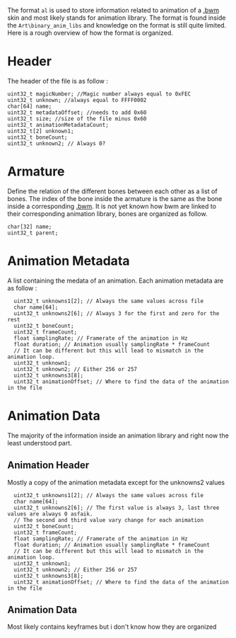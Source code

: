 The format `al` is used to store information related to animation of a [.bwm](/file_formats/bwm.md) skin and most likely stands for animation library. 
The format is found inside the `Art\binary_anim_libs` and knowledge on the format is still quite limited.
Here is a rough overview of how the format is organized.

# Header

The header of the file is as follow :
```
uint32_t magicNumber; //Magic number always equal to 0xFEC
uint32_t unknown; //always equal to FFFF0002
char[64] name;
uint32_t metadataOffset; //needs to add 0x60
uint32_t size; //size of the file minus 0x60
uint32_t animationMetadataCount;
uint32_t[2] unknown1;
uint32_t boneCount;
uint32_t unknown2; // Always 0?
```

# Armature
Define the relation of the different bones between each other as a list of bones.
The index of the bone inside the armature is the same as the bone inside a corresponding [.bwm](/file_formats/bwm.md).
It is not yet known how bwm are linked to their corresponding animation library, bones are organized as follow.
```
char[32] name;
uint32_t parent;
```

# Animation Metadata
A list containing the medata of an animation.
Each animation metadata are as follow :
```
  uint32_t unknowns1[2]; // Always the same values across file
  char name[64];
  uint32_t unknowns2[6]; // Always 3 for the first and zero for the rest
  uint32_t boneCount;
  uint32_t frameCount;
  float samplingRate; // Framerate of the animation in Hz
  float duration; // Animation usually samplingRate * frameCount
  // It can be different but this will lead to mismatch in the animation loop.
  uint32_t unknown1;
  uint32_t unknown2; // Either 256 or 257
  uint32_t unknowns3[8];
  uint32_t animationOffset; // Where to find the data of the animation in the file
```

# Animation Data
The majority of the information inside an animation library and right now the least understood part.
## Animation Header
Mostly a copy of the animation metadata except for the unknowns2 values
```
  uint32_t unknowns1[2]; // Always the same values across file
  char name[64];
  uint32_t unknowns2[6]; // The first value is always 3, last three values are always 0 asfaik.
  // The second and third value vary change for each animation
  uint32_t boneCount;
  uint32_t frameCount;
  float samplingRate; // Framerate of the animation in Hz
  float duration; // Animation usually samplingRate * frameCount
  // It can be different but this will lead to mismatch in the animation loop.
  uint32_t unknown1;
  uint32_t unknown2; // Either 256 or 257
  uint32_t unknowns3[8];
  uint32_t animationOffset; // Where to find the data of the animation in the file
```
## Animation Data
Most likely contains keyframes but i don't know how they are organized
